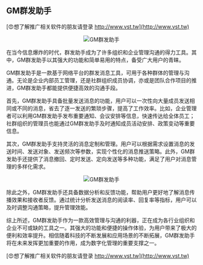 ## **GM群发助手**

[😍想了解推广相关软件的朋友请登录 http://www.vst.tw](http://www.vst.tw)

 <center><img src="https://vst.tw/MP4/tuiguang/png/2.png" alt="GM群发助手"></center>

在当今信息爆炸的时代，群发助手成为了许多组织和企业管理沟通的得力工具。其中，GM群发助手以其强大的功能和简单易用的特点，备受广大用户的青睐。

GM群发助手是一款基于网络平台的群发消息工具，可用于各种群体的管理与沟通。无论是企业内部员工管理，还是社群组织成员协调，亦或是团队合作项目的推进，GM群发助手都能提供便捷高效的沟通手段。

首先，GM群发助手具备批量发送消息的功能，用户可以一次性向大量成员发送相同或不同的消息，省去了逐一发送的繁琐步骤，提高了工作效率。比如，企业管理者可以利用GM群发助手发布重要通知、会议安排等信息，快速传达给全体员工；社群组织的管理员也能通过GM群发助手及时通知成员活动安排、政策变动等重要信息。

其次，GM群发助手支持灵活的消息定制和管理。用户可以根据需求设置消息的发送时间、发送对象、发送频次等参数，实现个性化的消息推送策略。此外，GM群发助手还提供了消息撤回、定时发送、定向发送等多种功能，满足了用户对消息管理的多样化需求。

 <center><img src="https://vst.tw/MP4/tuiguang/png/7.png" alt="GM群发助手"></center>

除此之外，GM群发助手还具备数据分析和反馈功能，帮助用户更好地了解消息传播效果和接收者反馈。通过统计分析发送消息的阅读率、回复率等指标，用户可以及时调整沟通策略，提升管理效能。

综上所述，GM群发助手作为一款高效管理与沟通的利器，正在成为各行业组织和企业不可或缺的工具之一。其强大的功能和便捷的操作体验，为用户带来了极大的便利和效率提升。相信随着科技的不断发展和应用场景的不断拓展，GM群发助手将在未来发挥更加重要的作用，成为数字化管理的重要支撑之一。

[😍想了解推广相关软件的朋友请登录 http://www.vst.tw](http://www.vst.tw)




